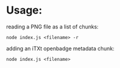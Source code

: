 # Usage:
reading a PNG file as a list of chunks:
```
node index.js <filename> -r
```

adding an iTXt openbadge metadata chunk:
```
node index.js <filename>
```
